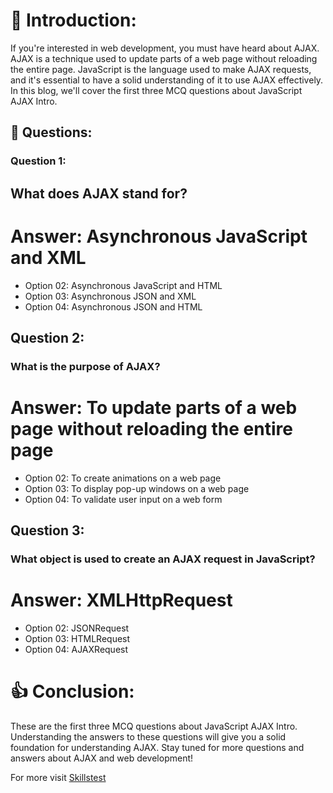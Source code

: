# 👋 Introduction:
If you're interested in web development, you must have heard about AJAX. AJAX is a technique used to update parts of a web page without reloading the entire page. JavaScript is the language used to make AJAX requests, and it's essential to have a solid understanding of it to use AJAX effectively. In this blog, we'll cover the first three MCQ questions about JavaScript AJAX Intro.

## 🤔 Questions:
### Question 1:
## What does AJAX stand for?
# Answer: Asynchronous JavaScript and XML
- Option 02: Asynchronous JavaScript and HTML
- Option 03: Asynchronous JSON and XML
- Option 04: Asynchronous JSON and HTML

## Question 2:
### What is the purpose of AJAX?
# Answer: To update parts of a web page without reloading the entire page
- Option 02: To create animations on a web page
- Option 03: To display pop-up windows on a web page
- Option 04: To validate user input on a web form

## Question 3:
### What object is used to create an AJAX request in JavaScript?
# Answer: XMLHttpRequest
- Option 02: JSONRequest
- Option 03: HTMLRequest
- Option 04: AJAXRequest

# 👍 Conclusion:
These are the first three MCQ questions about JavaScript AJAX Intro. Understanding the answers to these questions will give you a solid foundation for understanding AJAX. Stay tuned for more questions and answers about AJAX and web development!

For more visit [Skillstest](skillstest.me)
